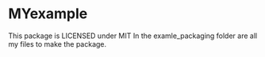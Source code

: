 # MYexample
This package is LICENSED under MIT
In the examle_packaging folder are all my files to make the package.
